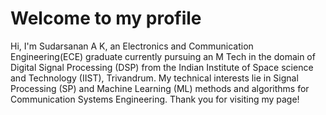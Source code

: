 # Welcome to my profile
Hi, I'm Sudarsanan A K, an Electronics and Communication Engineering(ECE) graduate currently pursuing an M Tech in the domain of Digital Signal Processing (DSP) from the Indian Institute of Space science and Technology (IIST), Trivandrum.
My technical interests lie in Signal Processing (SP) and Machine Learning (ML) methods and algorithms for Communication Systems Engineering. 
Thank you for visiting my page!

